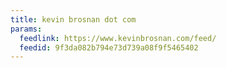 ```yaml
---
title: kevin brosnan dot com
params:
  feedlink: https://www.kevinbrosnan.com/feed/
  feedid: 9f3da082b794e73d739a08f9f5465402
---
```

